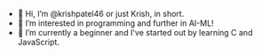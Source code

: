- 👋 Hi, I’m @krishpatel46 or just Krish, in short.
- 👀 I’m interested in programming and further in AI-ML!
- 🌱 I’m currently a beginner and I've started out by learning C and JavaScript.

<!---
krishpatel46/krishpatel46 is a ✨ special ✨ repository because its `README.md` (this file) appears on your GitHub profile.
You can click the Preview link to take a look at your changes.
--->
